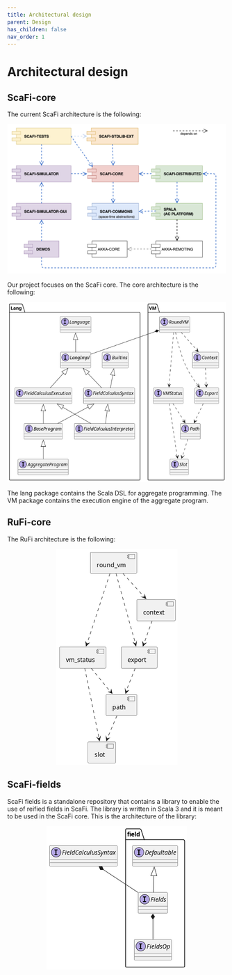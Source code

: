 ```yaml
---
title: Architectural design
parent: Design
has_children: false
nav_order: 1
---
```

# Architectural design

## ScaFi-core

The current ScaFi architecture is the following:

<div align="center"> 
    <img src="/assets/images/scafi-architecture.png"> 
</div>

Our project focuses on the ScaFi core.
The core architecture is the following:

<div align="center"> 
    <img src="/assets/images/scafi-core-architecture.png"> 
</div>

The lang package contains the Scala DSL for aggregate programming.
The VM package contains the execution engine of the aggregate program.

## RuFi-core

The RuFi architecture is the following:

<div align="center"> 
    <img src="/assets/images/rufi-core-architecture.png"> 
</div>

## ScaFi-fields

ScaFi fields is a standalone repository that contains a library to enable the use of reified fields in ScaFi.
The library is written in Scala 3 and it is meant to be used in the ScaFi core.
This is the architecture of the library:

<div align="center"> 
    <img src="/assets/images/fields.png"> 
</div>